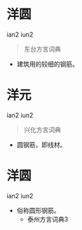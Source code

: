 # 洋圆
ian2 iun2
> 东台方言词典
- 建筑用的较细的钢筋。

# 洋元
ian2 iun2
> 兴化方言词典
- 圆钢筋，即线材。

# 洋圆
ian2 iun2
+ 俗称圆形钢筋。
  * 泰州方言词典3
